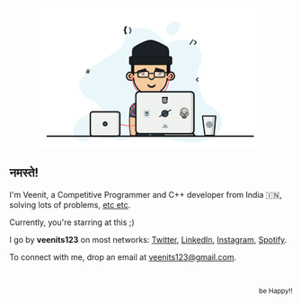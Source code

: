 <p align="center">
  <a href="https://veenits123.github.io/">
    <img src="programmer.gif" alt="Veenit" height="250"/>
  </a>
</p>

## नमस्ते!

I'm Veenit, a Competitive Programmer and C++ developer from India :india:, solving lots of problems, [etc etc](https://github.com/Veenits123).

Currently, you're starring at this ;)

I go by **veenits123** on most networks: [Twitter](https://twitter.com/vee_nits123), [LinkedIn](https://linkedin.com/in/veenits123), [Instagram](https://www.instagram.com/vee_nits123), [Spotify](https://open.spotify.com/user/ovs6jeqqwthcd1wjcmvmv0cnl).

To connect with me, drop an email at veenits123@gmail.com.

<br>

<p align="right">
  <sup>be Happy!!</sup>
</p>
